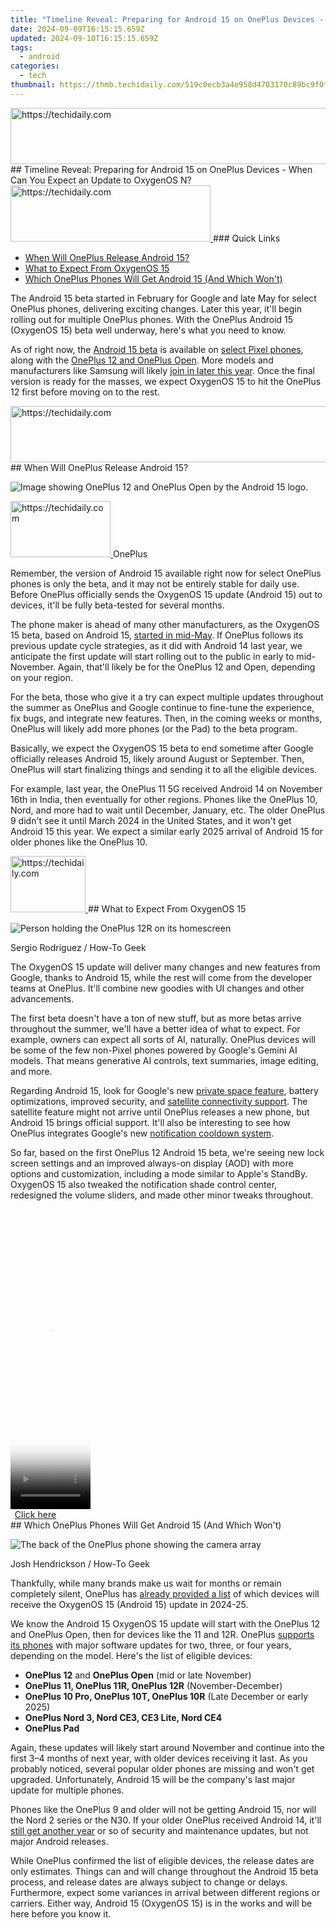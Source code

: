 ```yaml
---
title: "Timeline Reveal: Preparing for Android 15 on OnePlus Devices - When Can You Expect an Update to OxygenOS N?"
date: 2024-09-09T16:15:15.659Z
updated: 2024-09-10T16:15:15.659Z
tags:
  - android
categories:
  - tech
thumbnail: https://thmb.techidaily.com/519c0ecb3a4e958d4703170c89bc9f0f4e206bb0aa2219c94653cd1097dc9a0c.jpg
---
```


<!-- affiliate ads begin -->
<a href="https://wigfever.sjv.io/c/5597632/2014854/22899" target="_top" id="2014854">
  <img src="//a.impactradius-go.com/display-ad/22899-2014854" border="0" alt="https://techidaily.com" width="728" height="90"/>
</a>
<img height="0" width="0" src="https://wigfever.sjv.io/i/5597632/2014854/22899" style="position:absolute;visibility:hidden;" border="0" />
<!-- affiliate ads end -->
## Timeline Reveal: Preparing for Android 15 on OnePlus Devices - When Can You Expect an Update to OxygenOS N?

<!-- affiliate ads begin -->
<a href="https://aligracehair.sjv.io/c/5597632/2135415/19272" target="_top" id="2135415">
  <img src="//a.impactradius-go.com/display-ad/19272-2135415" border="0" alt="https://techidaily.com" width="320" height="90"/>
</a>
<img height="0" width="0" src="https://aligracehair.sjv.io/i/5597632/2135415/19272" style="position:absolute;visibility:hidden;" border="0" />
<!-- affiliate ads end -->
### Quick Links

* [When Will OnePlus Release Android 15?](https://screen-mirroring-recording.techidaily.com/new-kiddo-cars-miniature-mayhem-matches/)
* [What to Expect From OxygenOS 15](https://win-solutions.techidaily.com/troubleshooting-guide-eliminating-battlefield-naughty-2042-game-crashing-issues-on-windows-pcs/)
* [Which OnePlus Phones Will Get Android 15 (And Which Won't)](https://www.howtogeek.com/when-your-oneplus-will-get-android-15-oxygenos-15/#which-oneplus-phones-will-get-android-15-and-which-won-39-t)

 The Android 15 beta started in February for Google and late May for select OnePlus phones, delivering exciting changes. Later this year, it'll begin rolling out for multiple OnePlus phones. With the OnePlus Android 15 (OxygenOS 15) beta well underway, here's what you need to know.

 As of right now, the [Android 15 beta](https://screen-mirroring-recording.techidaily.com/updated-pinnacle-5-frame-timelapse-recorder-for-2024/) is available on [select Pixel phones](https://mondly-stories.techidaily.com/mondly-vr-multiplayer-the-future-of-language-learning-in-virtual-reality/), along with the [OnePlus 12 and OnePlus Open](https://community.oneplus.com/thread/1595803862105587712). More models and manufacturers like Samsung will likely [join in later this year](https://unlock-android.techidaily.com/in-2024-universal-unlock-pattern-for-infinix-hot-40-pro-by-drfone-android/). Once the final version is ready for the masses, we expect OxygenOS 15 to hit the OnePlus 12 first before moving on to the rest.

<!-- affiliate ads begin -->
<a href="https://review-au.sjv.io/c/5597632/2098702/14409" target="_top" id="2098702">
  <img src="//a.impactradius-go.com/display-ad/14409-2098702" border="0" alt="https://techidaily.com" width="728" height="90"/>
</a>
<img height="0" width="0" src="https://review-au.sjv.io/i/5597632/2098702/14409" style="position:absolute;visibility:hidden;" border="0" />
<!-- affiliate ads end -->
##  When Will OnePlus Release Android 15?

![Image showing OnePlus 12 and OnePlus Open by the Android 15 logo.](https://static1.howtogeekimages.com/wordpress/wp-content/uploads/2024/06/oneplus-android-15-beta.jpg) 

<!-- affiliate ads begin -->
<a href="https://review-au.sjv.io/c/5597632/2098700/14409" target="_top" id="2098700">
  <img src="//a.impactradius-go.com/display-ad/14409-2098700" border="0" alt="https://techidaily.com" width="160" height="90"/>
</a>
<img height="0" width="0" src="https://review-au.sjv.io/i/5597632/2098700/14409" style="position:absolute;visibility:hidden;" border="0" />
<!-- affiliate ads end -->
OnePlus

 Remember, the version of Android 15 available right now for select OnePlus phones is only the beta, and it may not be entirely stable for daily use. Before OnePlus officially sends the OxygenOS 15 update (Android 15) out to devices, it'll be fully beta-tested for several months.

 The phone maker is ahead of many other manufacturers, as the OxygenOS 15 beta, based on Android 15, [started in mid-May](https://community.oneplus.com/thread/1595803862105587712). If OnePlus follows its previous update cycle strategies, as it did with Android 14 last year, we anticipate the first update will start rolling out to the public in early to mid-November. Again, that'll likely be for the OnePlus 12 and Open, depending on your region.

 For the beta, those who give it a try can expect multiple updates throughout the summer as OnePlus and Google continue to fine-tune the experience, fix bugs, and integrate new features. Then, in the coming weeks or months, OnePlus will likely add more phones (or the Pad) to the beta program.

 Basically, we expect the OxygenOS 15 beta to end sometime after Google officially releases Android 15, likely around August or September. Then, OnePlus will start finalizing things and sending it to all the eligible devices.

 For example, last year, the OnePlus 11 5G received Android 14 on November 16th in India, then eventually for other regions. Phones like the OnePlus 10, Nord, and more had to wait until December, January, etc. The older OnePlus 9 didn't see it until March 2024 in the United States, and it won't get Android 15 this year. We expect a similar early 2025 arrival of Android 15 for older phones like the OnePlus 10.

<!-- affiliate ads begin -->
<a href="https://25home.pxf.io/c/5597632/2123467/16836" target="_top" id="2123467">
  <img src="//a.impactradius-go.com/display-ad/16836-2123467" border="0" alt="https://techidaily.com" width="120" height="90"/>
</a>
<img height="0" width="0" src="https://25home.pxf.io/i/5597632/2123467/16836" style="position:absolute;visibility:hidden;" border="0" />
<!-- affiliate ads end -->
##  What to Expect From OxygenOS 15

![Person holding the OnePlus 12R on its homescreen](https://static1.howtogeekimages.com/wordpress/wp-content/uploads/wm/2024/02/the-home-screen-of-the-oneplus12rjpg_53485408735_o.jpg) 

Sergio Rodriguez / How-To Geek

 The OxygenOS 15 update will deliver many changes and new features from Google, thanks to Android 15, while the rest will come from the developer teams at OnePlus. It'll combine new goodies with UI changes and other advancements.

 The first beta doesn't have a ton of new stuff, but as more betas arrive throughout the summer, we'll have a better idea of what to expect. For example, owners can expect all sorts of AI, naturally. OnePlus devices will be some of the few non-Pixel phones powered by Google's Gemini AI models. That means generative AI controls, text summaries, image editing, and more.

 Regarding Android 15, look for Google's new [private space feature](https://easy-unlock-android.techidaily.com/a-complete-guide-to-oem-unlocking-on-nubia-red-magic-9-proplus-by-drfone-android/), battery optimizations, improved security, and [satellite connectivity support](https://tech-savvy.techidaily.com/identifying-fake-gpt-binco-coins-a-guide-to-recognizing-scams/). The satellite feature might not arrive until OnePlus releases a new phone, but Android 15 brings official support. It'll also be interesting to see how OnePlus integrates Google's new [notification cooldown system](https://win-amazing.techidaily.com/step-by-step-installation-hp-envy-5660-printer-software-get-yours-free/).

 So far, based on the first OnePlus 12 Android 15 beta, we're seeing new lock screen settings and an improved always-on display (AOD) with more options and customization, including a mode similar to Apple's StandBy. OxygenOS 15 also tweaked the notification shade control center, redesigned the volume sliders, and made other minor tweaks throughout.

<!-- affiliate ads begin -->
<span id="1993654">
					<video width="128" height="480" style="cursor:pointer"
           poster="//a.impactradius-go.com/display-clicktoplayimage/1993654.png"
           onclick="if(!this.playClicked){this.play();this.setAttribute('controls',true);this.playClicked=true;}">
	   <source src="//a.impactradius-go.com/display-ad/22993-1993654">
	   <img src="//a.impactradius-go.com/display-clicktoplayimage/1993654.png" style="border: none; height: 100%; width: 100%; object-fit: contain">
	</video>
	<div style="width:80px;text-align:center"><a href="javascript:window.open(decodeURIComponent('https%3A%2F%2Fhomestyler.sjv.io%2Fc%2F5597632%2F1993654%2F22993'), '_blank');void(0);">Click here</a></div>
</span>
<img height="0" width="0" src="https://imp.pxf.io/i/5597632/1993654/22993" style="position:absolute;visibility:hidden;" border="0" />
<!-- affiliate ads end -->
##  Which OnePlus Phones Will Get Android 15 (And Which Won't)

![The back of the OnePlus phone showing the camera array](https://static1.howtogeekimages.com/wordpress/wp-content/uploads/2022/06/5dde3ad3.jpg) 

Josh Hendrickson / How-To Geek

 Thankfully, while many brands make us wait for months or remain completely silent, OnePlus has [already provided a list](https://community.oneplus.com/thread/1536929304774967301) of which devices will receive the OxygenOS 15 (Android 15) update in 2024-25.

 We know the Android 15 OxygenOS 15 update will start with the OnePlus 12 and OnePlus Open, then for devices like the 11 and 12R. OnePlus [supports its phones](https://android-transfer.techidaily.com/in-2024-how-to-transfer-photos-from-gionee-f3-pro-to-laptop-without-usb-drfone-by-drfone-transfer-from-android-transfer-from-android/) with major software updates for two, three, or four years, depending on the model. Here's the list of eligible devices:

* **OnePlus 12** and **OnePlus Open** (mid or late November)
* **OnePlus 11, OnePlus 11R, OnePlus 12R** (November-December)
* **OnePlus 10 Pro, OnePlus 10T, OnePlus 10R** (Late December or early 2025)
* **OnePlus Nord 3, Nord CE3, CE3 Lite, Nord CE4**
* **OnePlus Pad**

 Again, these updates will likely start around November and continue into the first 3–4 months of next year, with older devices receiving it last. As you probably noticed, several popular older phones are missing and won't get upgraded. Unfortunately, Android 15 will be the company's last major update for multiple phones.

 Phones like the OnePlus 9 and older will not be getting Android 15, nor will the Nord 2 series or the N30\. If your older OnePlus received Android 14, it'll [still get another year](https://win-answers.techidaily.com/in-depth-strategies-to-overcome-teardown-malfunctions-expert-advice/) or so of security and maintenance updates, but not major Android releases.

 While OnePlus confirmed the list of eligible devices, the release dates are only estimates. Things can and will change throughout the Android 15 beta process, and release dates are always subject to change or delays. Furthermore, expect some variances in arrival between different regions or carriers. Either way, Android 15 (OxygenOS 15) is in the works and will be here before you know it.

<ins class="adsbygoogle"
     style="display:block"
     data-ad-format="autorelaxed"
     data-ad-client="ca-pub-7571918770474297"
     data-ad-slot="1223367746"></ins>



<ins class="adsbygoogle"
     style="display:block"
     data-ad-client="ca-pub-7571918770474297"
     data-ad-slot="8358498916"
     data-ad-format="auto"
     data-full-width-responsive="true"></ins>


